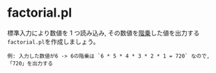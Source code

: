 # factorial.pl

標準入力により数値を 1 つ読み込み, その数値を[階乗](https://ja.wikipedia.org/wiki/%E9%9A%8E%E4%B9%97)した値を出力する`factorial.pl`を作成しましょう。

    例: 入力した数値が6 -> 6の階乗は `6 * 5 * 4 * 3 * 2 * 1 = 720` なので, 「720」を出力する